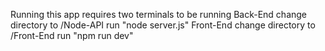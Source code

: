 Running this app requires two terminals to be running
  Back-End
    change directory to /Node-API
    run "node server.js"
  Front-End
    change directory to /Front-End
    run "npm run dev"
